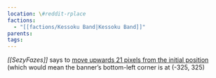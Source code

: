 ```yaml
---
location: \#reddit-rplace
factions:
  - "[[factions/Kessoku Band|Kessoku Band]]"
parents: 
tags: 
---
```

*[[SezyFazes]]* says to [move upwards 21 pixels from the initial position](discord://discord.com/channels/1093664259273130084/1131230952119615600/1131575343724109904) (which would mean the banner’s bottom-left corner is at (-325, 325)
